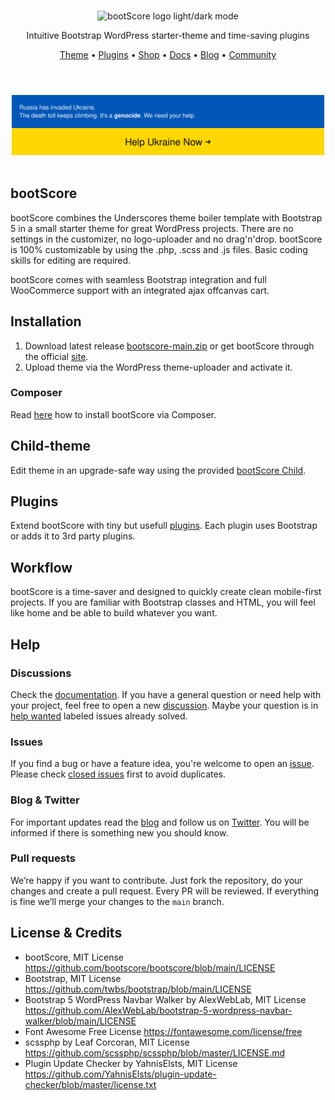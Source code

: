 <br>
<div align="center">
<p>
  <picture>
    <source media="(prefers-color-scheme: dark)" srcset="https://github-production-user-asset-6210df.s3.amazonaws.com/51531217/279796754-be3e5050-8bcc-478c-aac8-d3522b9af351.svg">
    <source media="(prefers-color-scheme: light)" srcset="https://user-images.githubusercontent.com/51531217/279796586-11ab7ee1-aff5-4960-99eb-c21c0ccbdec5.svg">
    <img alt="bootScore logo light/dark mode" src="https://user-images.githubusercontent.com/51531217/279796586-11ab7ee1-aff5-4960-99eb-c21c0ccbdec5.svg" height="50">
  </picture>
</p>

  Intuitive Bootstrap WordPress starter-theme and time-saving plugins

  [Theme](https://bootscore.me/theme/) • [Plugins](https://bootscore.me/plugins/) • [Shop](https://bootscore.me/shop/) • [Docs](https://bootscore.me/documentation/) • [Blog](https://bootscore.me/blog/) • [Community](https://github.com/orgs/bootscore/discussions)

<h1></h1>
</div>

<br>
<div align="center">
  <a href="https://vshymanskyy.github.io/StandWithUkraine"><img src="https://raw.githubusercontent.com/vshymanskyy/StandWithUkraine/main/banner2-direct.svg" width="500"></a>
</div>
<br>

## bootScore

bootScore combines the Underscores theme boiler template with Bootstrap 5 in a small starter theme for great WordPress projects. There are no settings in the customizer, no logo-uploader and no drag'n'drop. bootScore is 100% customizable by using the .php, .scss and .js files. Basic coding skills for editing are required.

bootScore comes with seamless Bootstrap integration and full WooCommerce support with an integrated ajax offcanvas cart.

## Installation

1. Download latest release [bootscore-main.zip](https://github.com/bootscore/bootscore/releases) or get bootScore through the official [site](https://bootscore.me/#download).
2. Upload theme via the WordPress theme-uploader and activate it.

### Composer

Read [here](https://bootscore.me/documentation/installation/) how to install bootScore via Composer.

## Child-theme

Edit theme in an upgrade-safe way using the provided [bootScore Child](https://github.com/bootscore/bootscore-child).

## Plugins

Extend bootScore with tiny but usefull [plugins](https://bootscore.me/plugins/). Each plugin uses Bootstrap or adds it to 3rd party plugins.

## Workflow

bootScore is a time-saver and designed to quickly create clean mobile-first projects. If you are familiar with Bootstrap classes and HTML, you will feel like home and be able to build whatever you want.

## Help

### Discussions
Check the [documentation](https://bootscore.me/category/documentation/). If you have a general question or need help with your project, feel free to open a new [discussion](https://github.com/bootscore/bootscore/discussions). Maybe your question is in [help wanted](https://github.com/bootscore/bootscore/issues?q=is%3Aissue+label%3A%22help+wanted%22+) labeled issues already solved.

### Issues
If you find a bug or have a feature idea, you're welcome to open an [issue](https://github.com/bootscore/bootscore/issues). Please check [closed issues](https://github.com/bootscore/bootscore/issues?q=is%3Aissue+is%3Aclosed) first to avoid duplicates.

### Blog & Twitter
For important updates read the [blog](https://bootscore.me/category/blog/) and follow us on [Twitter](https://twitter.com/_bootscore). You will be informed if there is something new you should know.

### Pull requests

We’re happy if you want to contribute. Just fork the repository, do your changes and create a pull request. Every PR will be reviewed. If everything is fine we’ll merge your changes to the `main` branch.

## License & Credits

- bootScore, MIT License https://github.com/bootscore/bootscore/blob/main/LICENSE
- Bootstrap, MIT License https://github.com/twbs/bootstrap/blob/main/LICENSE
- Bootstrap 5 WordPress Navbar Walker by AlexWebLab, MIT License https://github.com/AlexWebLab/bootstrap-5-wordpress-navbar-walker/blob/main/LICENSE
- Font Awesome Free License https://fontawesome.com/license/free
- scssphp by Leaf Corcoran, MIT License https://github.com/scssphp/scssphp/blob/master/LICENSE.md
- Plugin Update Checker by YahnisElsts, MIT License https://github.com/YahnisElsts/plugin-update-checker/blob/master/license.txt


